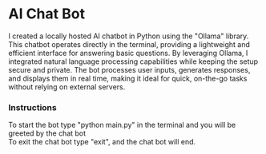 <h1>AI Chat Bot</h1>

I created a locally hosted AI chatbot in Python using the "Ollama" library. This chatbot operates directly in the terminal, providing a lightweight and efficient interface for answering basic questions. By leveraging Ollama, I integrated natural language processing capabilities while keeping the setup secure and private. The bot processes user inputs, generates responses, and displays them in real time, making it ideal for quick, on-the-go tasks without relying on external servers.

<h3>Instructions</h3>

To start the bot type "python main.py" in the terminal and you will be greeted by the chat bot
<br>
To exit the chat bot type "exit", and the chat bot will end.
